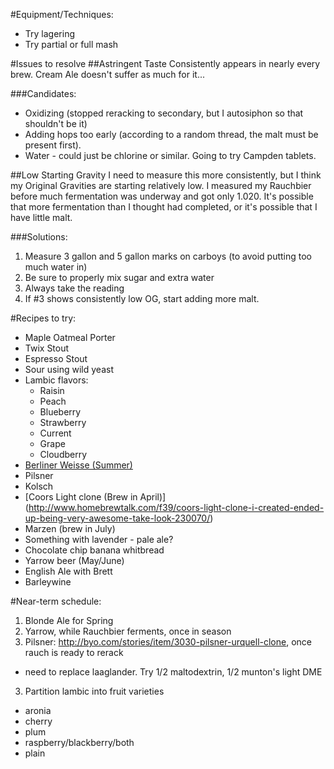 #Equipment/Techniques:

- Try lagering
- Try partial or full mash

#Issues to resolve
##Astringent Taste
Consistently appears in nearly every brew. Cream Ale doesn't suffer as much for it...

###Candidates:
* Oxidizing (stopped reracking to secondary, but I autosiphon so that shouldn't be it)
* Adding hops too early (according to a random thread, the malt must be present first).
* Water - could just be chlorine or similar. Going to try Campden tablets.

##Low Starting Gravity
I need to measure this more consistently, but I think my Original Gravities are starting relatively low. I measured my Rauchbier before much fermentation was underway and got only 1.020. It's possible that more fermentation than I thought had completed, or it's possible that I have little malt.

###Solutions:
1. Measure 3 gallon and 5 gallon marks on carboys (to avoid putting too much water in)
2. Be sure to properly mix sugar and extra water
3. Always take the reading
4. If #3 shows consistently low OG, start adding more malt.

#Recipes to try:

- Maple Oatmeal Porter
- Twix Stout
- Espresso Stout
- Sour using wild yeast
- Lambic flavors:
  - Raisin
  - Peach
  - Blueberry
  - Strawberry
  - Current
  - Grape
  - Cloudberry
- [Berliner Weisse (Summer)](http://www.snbbrewing.com/2013/06/weiss-hell-not.html)
- Pilsner
- Kolsch
- [Coors Light clone (Brew in April)] (http://www.homebrewtalk.com/f39/coors-light-clone-i-created-ended-up-being-very-awesome-take-look-230070/)
- Marzen (brew in July)
- Something with lavender - pale ale?
- Chocolate chip banana whitbread
- Yarrow beer (May/June)
- English Ale with Brett
- Barleywine

#Near-term schedule:
1. Blonde Ale for Spring
4. Yarrow, while Rauchbier ferments, once in season
1. Pilsner: http://byo.com/stories/item/3030-pilsner-urquell-clone, once rauch is ready to rerack
  * need to replace laaglander. Try 1/2 maltodextrin, 1/2 munton's light DME
3. Partition lambic into fruit varieties
  * aronia
  * cherry
  * plum
  * raspberry/blackberry/both
  * plain
